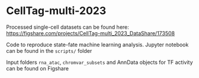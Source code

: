 # CellTag-multi-2023

Processed single-cell datasets can be found here: https://figshare.com/projects/CellTag-multi_2023_DataShare/173508

Code to reproduce state-fate machine learning analysis. Jupyter notebook can be found in the ```scripts/``` folder

Input folders ```rna_atac```, ```chromvar_subsets``` and AnnData objects for TF activity can be found on Figshare
